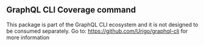 ## GraphQL CLI Coverage command

This package is part of the GraphQL CLI ecosystem and it is not designed to be consumed separately.
Go to: https://github.com/Urigo/graphql-cli for more information
